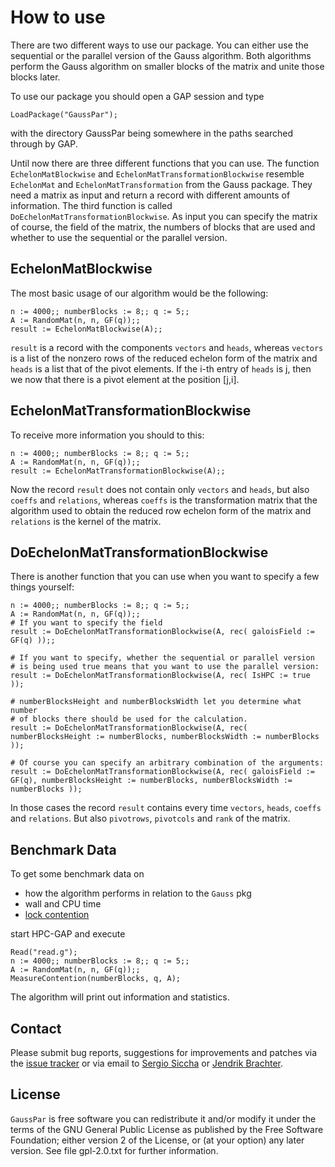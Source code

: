 # How to use

There are two different ways to use our package. You can either use the
sequential or the parallel version of the Gauss algorithm.
Both algorithms perform the Gauss algorithm on smaller blocks of the
matrix and unite those blocks later.

To use our package you should open a GAP session and type
```
LoadPackage("GaussPar");
```
with the directory GaussPar being somewhere in the paths searched through
by GAP.

Until now there are three different functions that you can use. The function `EchelonMatBlockwise` and `EchelonMatTransformationBlockwise` resemble `EchelonMat` and `EchelonMatTransformation` from the Gauss package. They need a matrix as input and return a record with different amounts of information.
The third function is called `DoEchelonMatTransformationBlockwise`. As input you can specify the matrix of course, the field of the matrix, the numbers of blocks that are used and whether to use the sequential or the parallel version.

## EchelonMatBlockwise

The most basic usage of our algorithm would be the following:
```
n := 4000;; numberBlocks := 8;; q := 5;;
A := RandomMat(n, n, GF(q));;
result := EchelonMatBlockwise(A);;
```

`result` is a record with the components `vectors` and `heads`, whereas `vectors` is a list of the nonzero rows of the reduced echelon form of the matrix and `heads` is a list that of the pivot elements. If the i-th entry of `heads` is j, then we now that there is a pivot element at the position [j,i].

## EchelonMatTransformationBlockwise

To receive more information you should to this:
```
n := 4000;; numberBlocks := 8;; q := 5;;
A := RandomMat(n, n, GF(q));;
result := EchelonMatTransformationBlockwise(A);;
```

Now the record `result` does not contain only `vectors` and `heads`, but also `coeffs` and `relations`, whereas `coeffs` is the transformation matrix that the algorithm used to obtain the reduced row echelon form of the matrix and `relations` is the kernel of the matrix.

## DoEchelonMatTransformationBlockwise

There is another function that you can use when you want to specify a few things yourself:
```
n := 4000;; numberBlocks := 8;; q := 5;;
A := RandomMat(n, n, GF(q));;
# If you want to specify the field
result := DoEchelonMatTransformationBlockwise(A, rec( galoisField := GF(q) ));;

# If you want to specify, whether the sequential or parallel version
# is being used true means that you want to use the parallel version:
result := DoEchelonMatTransformationBlockwise(A, rec( IsHPC := true ));

# numberBlocksHeight and numberBlocksWidth let you determine what number
# of blocks there should be used for the calculation.
result := DoEchelonMatTransformationBlockwise(A, rec( numberBlocksHeight := numberBlocks, numberBlocksWidth := numberBlocks ));

# Of course you can specify an arbitrary combination of the arguments:
result := DoEchelonMatTransformationBlockwise(A, rec( galoisField := GF(q), numberBlocksHeight := numberBlocks, numberBlocksWidth := numberBlocks ));
```

In those cases the record `result` contains every time `vectors`, `heads`, `coeffs` and `relations`. But also `pivotrows`, `pivotcols` and `rank` of the matrix.


## Benchmark Data

To get some benchmark data on
- how the algorithm performs in relation to the `Gauss` pkg
- wall and CPU time
- [lock contention](https://en.wikipedia.org/wiki/Lock_%28computer_science%29#Granularity)

start HPC-GAP and execute
```
Read("read.g");
n := 4000;; numberBlocks := 8;; q := 5;;
A := RandomMat(n, n, GF(q));;
MeasureContention(numberBlocks, q, A);
```

The algorithm will print out information and statistics.

## Contact

Please submit bug reports, suggestions for improvements and patches via
the [issue tracker](https://github.com/lbfm-rwth/GaussPar/issues)
or via email to
[Sergio Siccha](mailto:sergio@mathb.rwth-aachen.de)
or
[Jendrik Brachter](mailto:jendrik.brachter@rwth-aachen.de).

## License

`GaussPar` is free software you can redistribute it and/or modify it
under the terms of the GNU General Public License as published by the Free
Software Foundation; either version 2 of the License, or (at your option) any
later version.
See file gpl-2.0.txt for further information.
